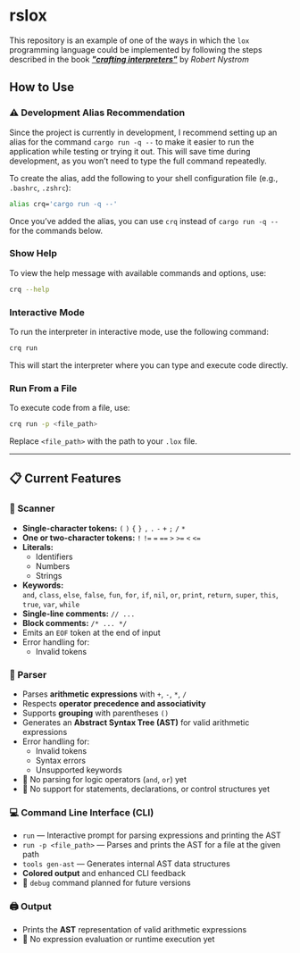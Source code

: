 # rslox

This repository is an example of one of the ways in which the `lox` programming language could be implemented by following the steps described in the book [***"crafting interpreters"***](https://craftinginterpreters.com/) by *Robert Nystrom*

## How to Use

### ⚠️ **Development Alias Recommendation**

Since the project is currently in development, I recommend setting up an alias for the command `cargo run -q --` to make it easier to run the application while testing or trying it out. This will save time during development, as you won’t need to type the full command repeatedly.

To create the alias, add the following to your shell configuration file (e.g., `.bashrc`, `.zshrc`):

```bash
alias crq='cargo run -q --'
```

Once you’ve added the alias, you can use `crq` instead of `cargo run -q --` for the commands below.

### Show Help

To view the help message with available commands and options, use:

```bash
crq --help 
```

### Interactive Mode

To run the interpreter in interactive mode, use the following command:

```bash
crq run 
```

This will start the interpreter where you can type and execute code directly.

### Run From a File

To execute code from a file, use:

```bash
crq run -p <file_path>
```

Replace `<file_path>` with the path to your `.lox` file.

---

## 📋 Current Features

### 📝 Scanner
- **Single-character tokens:** `(` `)` `{` `}` `,` `.` `-` `+` `;` `/` `*`
- **One or two-character tokens:** `!` `!=` `=` `==` `>` `>=` `<` `<=`
- **Literals:**  
  - Identifiers  
  - Numbers  
  - Strings  
- **Keywords:**  
  `and`, `class`, `else`, `false`, `fun`, `for`, `if`, `nil`, `or`, `print`, `return`, `super`, `this`, `true`, `var`, `while`
- **Single-line comments:** `// ...`
- **Block comments:** `/* ... */`
- Emits an `EOF` token at the end of input
- Error handling for:
  - Invalid tokens

### 🌳 Parser
- Parses **arithmetic expressions** with `+`, `-`, `*`, `/`
- Respects **operator precedence and associativity**
- Supports **grouping** with parentheses `()`
- Generates an **Abstract Syntax Tree (AST)** for valid arithmetic expressions
- Error handling for:
  - Invalid tokens  
  - Syntax errors  
  - Unsupported keywords  
- 🚫 No parsing for logic operators (`and`, `or`) yet
- 🚫 No support for statements, declarations, or control structures yet

### 💻 Command Line Interface (CLI)
- `run` — Interactive prompt for parsing expressions and printing the AST
- `run -p <file_path>` — Parses and prints the AST for a file at the given path
- `tools gen-ast` — Generates internal AST data structures
- **Colored output** and enhanced CLI feedback
- 🚫 `debug` command planned for future versions

### 🖨️ Output
- Prints the **AST** representation of valid arithmetic expressions
- 🚫 No expression evaluation or runtime execution yet
